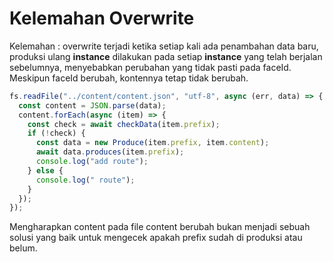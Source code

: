# Kelemahan Overwrite

Kelemahan : overwrite terjadi ketika setiap kali ada penambahan data baru, produksi ulang **instance** dilakukan pada setiap **instance** yang telah berjalan sebelumnya, menyebabkan perubahan yang tidak pasti pada faceId. Meskipun faceId berubah, kontennya tetap tidak berubah.

```javascript
fs.readFile("../content/content.json", "utf-8", async (err, data) => {
  const content = JSON.parse(data);
  content.forEach(async (item) => {
    const check = await checkData(item.prefix);
    if (!check) {
      const data = new Produce(item.prefix, item.content);
      await data.produces(item.prefix);
      console.log("add route");
    } else {
      console.log(" route");
    }
  });
});
```

Mengharapkan content pada file content berubah bukan menjadi sebuah solusi yang baik untuk mengecek apakah prefix sudah di produksi atau belum.
